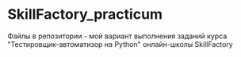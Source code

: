 # SkillFactory_practicum
Файлы в репозитории - мой вариант выполнения заданий курса "Тестировщик-автоматизор на Python" онлайн-школы SkillFactory 
